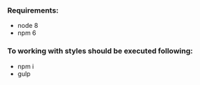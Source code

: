 ### Requirements:
- node 8
- npm 6

### To working with styles should be executed following:
- npm i
- gulp
